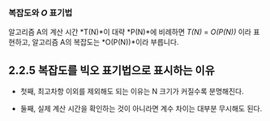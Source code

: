 ### 복잡도와 _O_ 표기법

알고리즘 A의 계산 시간 *T(N)*이 대략 *P(N)*에 비례하면 *T(N)* = *O(P(N))* 이라 표현하고, 알고리즘 A의 복잡도는 *O(P(N))*이라 부릅니다.

## 2.2.5 복잡도를 빅오 표기법으로 표시하는 이유

-   첫째, 최고차항 이외를 제외해도 되는 이유는 N 크기가 커질수록 분명해진다.

-   둘째, 실제 계산 시간을 확인하는 것이 아니라면 계수 차이는 대부분 무시해도 된다.
